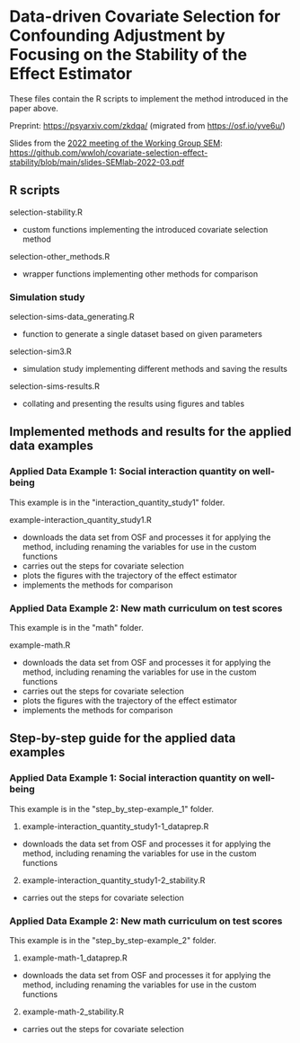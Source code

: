 #  Data-driven Covariate Selection for Confounding Adjustment by Focusing on the Stability of the Effect Estimator

These files contain the R scripts to implement the method introduced in the paper above.

Preprint: https://psyarxiv.com/zkdqa/ (migrated from https://osf.io/yve6u/)

Slides from the [2022 meeting of the Working Group SEM](https://www.tilburguniversity.edu/about/schools/socialsciences/organization/departments/methodology-statistics/events/structural-equation-modeling): https://github.com/wwloh/covariate-selection-effect-stability/blob/main/slides-SEMlab-2022-03.pdf

## R scripts
selection-stability.R
- custom functions implementing the introduced covariate selection method

selection-other_methods.R
- wrapper functions implementing other methods for comparison

### Simulation study
selection-sims-data_generating.R
- function to generate a single dataset based on given parameters

selection-sim3.R
- simulation study implementing different methods and saving the results

selection-sims-results.R
- collating and presenting the results using figures and tables

## Implemented methods and results for the applied data examples

### Applied Data Example 1: Social interaction quantity on well-being
This example is in the "interaction_quantity_study1" folder.

example-interaction_quantity_study1.R
- downloads the data set from OSF and processes it for applying the method,
including renaming the variables for use in the custom functions
- carries out the steps for covariate selection
- plots the figures with the trajectory of the effect estimator
- implements the methods for comparison 

### Applied Data Example 2: New math curriculum on test scores 
This example is in the "math" folder.

example-math.R
- downloads the data set from OSF and processes it for applying the method,
including renaming the variables for use in the custom functions
- carries out the steps for covariate selection
- plots the figures with the trajectory of the effect estimator
- implements the methods for comparison 


## Step-by-step guide for the applied data examples

### Applied Data Example 1: Social interaction quantity on well-being
This example is in the "step_by_step-example_1" folder.
1) example-interaction_quantity_study1-1_dataprep.R
- downloads the data set from OSF and processes it for applying the method,
including renaming the variables for use in the custom functions
2) example-interaction_quantity_study1-2_stability.R
- carries out the steps for covariate selection

### Applied Data Example 2: New math curriculum on test scores 
This example is in the "step_by_step-example_2" folder.
1) example-math-1_dataprep.R
- downloads the data set from OSF and processes it for applying the method,
including renaming the variables for use in the custom functions
2) example-math-2_stability.R
- carries out the steps for covariate selection
